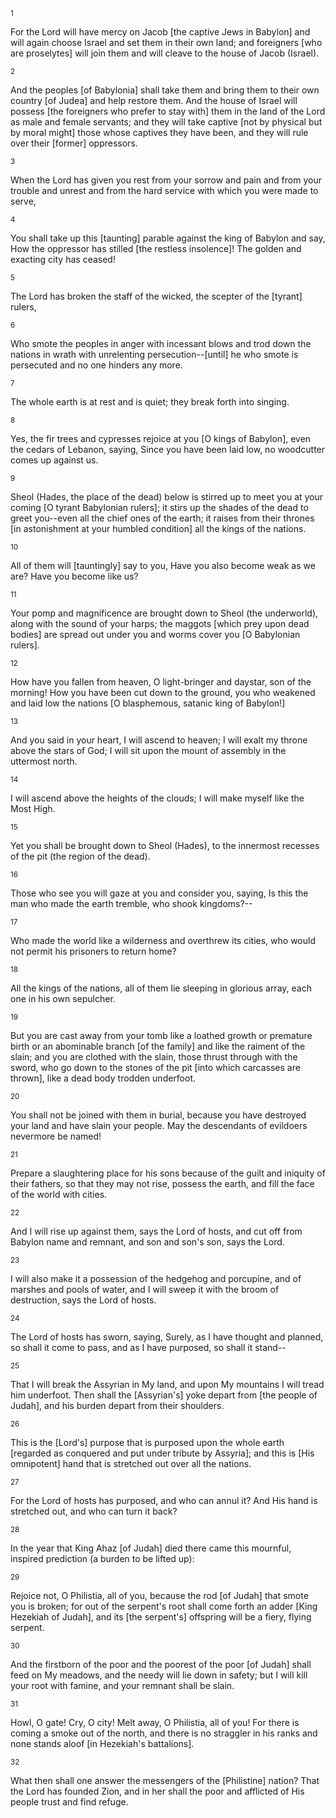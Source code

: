 <sup>1</sup> 

For the Lord will have mercy on Jacob [the captive Jews in Babylon] and will again choose Israel and set them in their own land; and foreigners [who are proselytes] will join them and will cleave to the house of Jacob (Israel). 

<sup>2</sup> 

And the peoples [of Babylonia] shall take them and bring them to their own country [of Judea] and help restore them. And the house of Israel will possess [the foreigners who prefer to stay with] them in the land of the Lord as male and female servants; and they will take captive [not by physical but by moral might] those whose captives they have been, and they will rule over their [former] oppressors. 

<sup>3</sup> 

When the Lord has given you rest from your sorrow and pain and from your trouble and unrest and from the hard service with which you were made to serve, 

<sup>4</sup> 

You shall take up this [taunting] parable against the king of Babylon and say, How the oppressor has stilled [the restless insolence]! The golden and exacting city has ceased! 

<sup>5</sup> 

The Lord has broken the staff of the wicked, the scepter of the [tyrant] rulers, 

<sup>6</sup> 

Who smote the peoples in anger with incessant blows and trod down the nations in wrath with unrelenting persecution--[until] he who smote is persecuted and no one hinders any more. 

<sup>7</sup> 

The whole earth is at rest and is quiet; they break forth into singing. 

<sup>8</sup> 

Yes, the fir trees and cypresses rejoice at you [O kings of Babylon], even the cedars of Lebanon, saying, Since you have been laid low, no woodcutter comes up against us. 

<sup>9</sup> 

Sheol (Hades, the place of the dead) below is stirred up to meet you at your coming [O tyrant Babylonian rulers]; it stirs up the shades of the dead to greet you--even all the chief ones of the earth; it raises from their thrones [in astonishment at your humbled condition] all the kings of the nations. 

<sup>10</sup> 

All of them will [tauntingly] say to you, Have you also become weak as we are? Have you become like us? 

<sup>11</sup> 

Your pomp and magnificence are brought down to Sheol (the underworld), along with the sound of your harps; the maggots [which prey upon dead bodies] are spread out under you and worms cover you [O Babylonian rulers]. 

<sup>12</sup> 

How have you fallen from heaven, O light-bringer and daystar, son of the morning! How you have been cut down to the ground, you who weakened and laid low the nations [O blasphemous, satanic king of Babylon!] 

<sup>13</sup> 

And you said in your heart, I will ascend to heaven; I will exalt my throne above the stars of God; I will sit upon the mount of assembly in the uttermost north. 

<sup>14</sup> 

I will ascend above the heights of the clouds; I will make myself like the Most High. 

<sup>15</sup> 

Yet you shall be brought down to Sheol (Hades), to the innermost recesses of the pit (the region of the dead). 

<sup>16</sup> 

Those who see you will gaze at you and consider you, saying, Is this the man who made the earth tremble, who shook kingdoms?-- 

<sup>17</sup> 

Who made the world like a wilderness and overthrew its cities, who would not permit his prisoners to return home? 

<sup>18</sup> 

All the kings of the nations, all of them lie sleeping in glorious array, each one in his own sepulcher. 

<sup>19</sup> 

But you are cast away from your tomb like a loathed growth or premature birth or an abominable branch [of the family] and like the raiment of the slain; and you are clothed with the slain, those thrust through with the sword, who go down to the stones of the pit [into which carcasses are thrown], like a dead body trodden underfoot. 

<sup>20</sup> 

You shall not be joined with them in burial, because you have destroyed your land and have slain your people. May the descendants of evildoers nevermore be named! 

<sup>21</sup> 

Prepare a slaughtering place for his sons because of the guilt and iniquity of their fathers, so that they may not rise, possess the earth, and fill the face of the world with cities. 

<sup>22</sup> 

And I will rise up against them, says the Lord of hosts, and cut off from Babylon name and remnant, and son and son's son, says the Lord. 

<sup>23</sup> 

I will also make it a possession of the hedgehog and porcupine, and of marshes and pools of water, and I will sweep it with the broom of destruction, says the Lord of hosts. 

<sup>24</sup> 

The Lord of hosts has sworn, saying, Surely, as I have thought and planned, so shall it come to pass, and as I have purposed, so shall it stand-- 

<sup>25</sup> 

That I will break the Assyrian in My land, and upon My mountains I will tread him underfoot. Then shall the [Assyrian's] yoke depart from [the people of Judah], and his burden depart from their shoulders. 

<sup>26</sup> 

This is the [Lord's] purpose that is purposed upon the whole earth [regarded as conquered and put under tribute by Assyria]; and this is [His omnipotent] hand that is stretched out over all the nations. 

<sup>27</sup> 

For the Lord of hosts has purposed, and who can annul it? And His hand is stretched out, and who can turn it back? 

<sup>28</sup> 

In the year that King Ahaz [of Judah] died there came this mournful, inspired prediction (a burden to be lifted up): 

<sup>29</sup> 

Rejoice not, O Philistia, all of you, because the rod [of Judah] that smote you is broken; for out of the serpent's root shall come forth an adder [King Hezekiah of Judah], and its [the serpent's] offspring will be a fiery, flying serpent. 

<sup>30</sup> 

And the firstborn of the poor and the poorest of the poor [of Judah] shall feed on My meadows, and the needy will lie down in safety; but I will kill your root with famine, and your remnant shall be slain. 

<sup>31</sup> 

Howl, O gate! Cry, O city! Melt away, O Philistia, all of you! For there is coming a smoke out of the north, and there is no straggler in his ranks and none stands aloof [in Hezekiah's battalions]. 

<sup>32</sup> 

What then shall one answer the messengers of the [Philistine] nation? That the Lord has founded Zion, and in her shall the poor and afflicted of His people trust and find refuge.